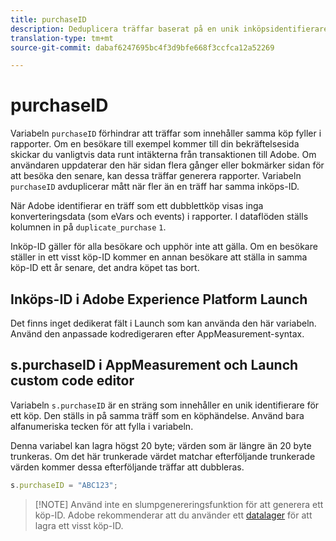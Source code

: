 ```yaml
---
title: purchaseID
description: Deduplicera träffar baserat på en unik inköpsidentifierare.
translation-type: tm+mt
source-git-commit: dabaf6247695bc4f3d9bfe668f3ccfca12a52269

---
```



# purchaseID

Variabeln `purchaseID` förhindrar att träffar som innehåller samma köp fyller i rapporter. Om en besökare till exempel kommer till din bekräftelsesida skickar du vanligtvis data runt intäkterna från transaktionen till Adobe. Om användaren uppdaterar den här sidan flera gånger eller bokmärker sidan för att besöka den senare, kan dessa träffar generera rapporter. Variabeln `purchaseID` avduplicerar mått när fler än en träff har samma inköps-ID.

När Adobe identifierar en träff som ett dubblettköp visas inga konverteringsdata (som eVars och events) i rapporter. I dataflöden ställs kolumnen in på `duplicate_purchase` `1`.

Inköp-ID gäller för alla besökare och upphör inte att gälla. Om en besökare ställer in ett visst köp-ID kommer en annan besökare att ställa in samma köp-ID ett år senare, det andra köpet tas bort.

## Inköps-ID i Adobe Experience Platform Launch

Det finns inget dedikerat fält i Launch som kan använda den här variabeln. Använd den anpassade kodredigeraren efter AppMeasurement-syntax.

## s.purchaseID i AppMeasurement och Launch custom code editor

Variabeln `s.purchaseID` är en sträng som innehåller en unik identifierare för ett köp. Den ställs in på samma träff som en köphändelse. Använd bara alfanumeriska tecken för att fylla i variabeln.

Denna variabel kan lagra högst 20 byte; värden som är längre än 20 byte trunkeras. Om det här trunkerade värdet matchar efterföljande trunkerade värden kommer dessa efterföljande träffar att dubbleras.

```js
s.purchaseID = "ABC123";
```

>[!NOTE] Använd inte en slumpgenereringsfunktion för att generera ett köp-ID. Adobe rekommenderar att du använder ett [datalager](../../prepare/data-layer.md) för att lagra ett visst köp-ID.
